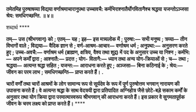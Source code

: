 **तमेतमिह पुरुषाषय्या विद्यया वर्णाश्रमाचारानुपथा उच्चावचै: कर्मभिराश्नातैर्योगवितानैश्च श्रद्धया** **यजन्तोऽञ्जसा श्रेय: समधिगच्छन्ति. ॥ ४॥** 

शब्दार्थ **** 

**तम्—** **उस (श्रीभगवान्) को** **; एतम्—** **यह** **; इह—** **इस मत्र्यलोक में** **; पुरुषा:—** **सभी मनुष्य** **; त्रय्या—** **तीन विभागों वाले** **;** **विद्यया—** **वैदिक ज्ञान से** **; वर्ण-आश्रम-आचार—** **वर्णाश्रम धर्म** **; अनुपथा:—** **अनुसरण करते हुए** **; उच्च-अवचै:—** **वर्णाश्रम धर्म** **(ब्राह्मण, क्षत्रिय, वैश्य तथा शूद्र) में पद के अनुसार उच्च या निश्न** **; कर्मभि:—** **अपने कर्मों द्वारा** **; आश्नातै:—** **प्रदत्त** **; योग-** **वितानै:—** **ध्यान तथा अन्य योग-क्रियाओं से** **; च—** **तथा** **; श्रद्धया—** **अत्यन्त श्रद्धा सहित** **; यजन्त:—** **आराधना करते हुए** **;** **अञ्जसा—** **बिना कठिनाई के** **; श्रेय:—** **जीवन का परम लाभ** **; समधिगच्छन्ति—** **प्राप्त करते हैं।** **.** 

**चारों वर्णों तथा चारों आश्रमों के लोग सामान्य रूप से सूर्यदेव के रूप में पूर्ण पुरुषोत्तम** **भगवान् नारायण की उपासना करते हैं। वे अत्यन्त श्रद्धा के साथ वेदत्रयी द्वारा प्रतिपादित** **अग्निहोत्र जैसे छोटे-बड़े सकाम कर्मों के अनुसार तथा योग क्रिया द्वारा परमात्मास्वरूप** **श्रीभगवान् की आराधना करते हैं। इस प्रकार वे सुगमतापूर्वक जीवन के चरम लक्ष्य को प्राप्त** **करते हैं।** **** 